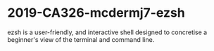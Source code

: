 # 2019-CA326-mcdermj7-ezsh

ezsh is a user-friendly, and interactive shell designed to concretise a beginner's view of the terminal and command line.